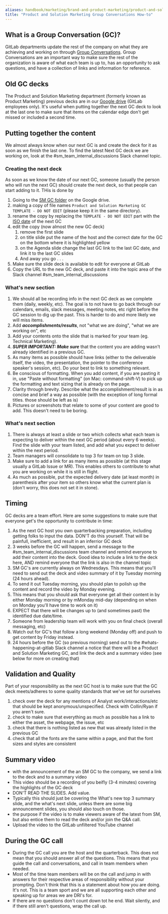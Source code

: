 ```yaml
---
aliases: handbook/marketing/brand-and-product-marketing/product-and-solution-marketing/getting-started/group-conversations
title: "Product and Solution Marketing Group Conversations How-to"
---
```








## What is a Group Conversation (GC)?

GitLab departments update the rest of the company on what they are achieving and working on through [Group Conversations](/handbook/group-conversations/). Group Conversations are an important way to make sure the rest of the organization is aware of what each team is up to, has an opportunity to ask questions, and have a collection of links and information for reference.

## Old GC decks

The Product and Solution Marketing department (formerly known as Product Marketing) previous decks are in our [Google drive](https://drive.google.com/drive/u/0/folders/1fCEAj1HCegJOJE_haBqxcy2NYm0DS1FO) (GitLab employees only). It's useful when putting together the next GC deck to look at the last one to make sure that items on the calendar edge don't get missed or included a second time.

## Putting together the content

We almost always know when our next GC is and create the deck for it as soon as we finish the last one. To find the latest Next GC deck we are working on, look at the #sm_team_internal_discussions Slack channel topic.

### Creating the next deck

As soon as we know the date of our next GC, someone (usually the person who will run the next GC) should create the next deck, so that people can start adding to it. THis is done by
1. Going to the [SM GC folder](https://drive.google.com/drive/u/0/folders/1fCEAj1HCegJOJE_haBqxcy2NYm0DS1FO) on the Google drive.
1. making a copy of file names `Product and Solution Marketing GC TEMPLATE - DO NOT EDIT` (please keep it in the same directory).
1. rename the copy by replacing the `TEMPLATE - DO NOT EDIT` part with the [ISO date](/handbook/communication/#writing-style-guidelines) of the next GC
1. edit the copy (now almost the new GC deck)
   1. remove the first slide
   1. on title slide put the name of the host and the correct date for the GC on the bottom where it is highlighted yellow
   1. on the Agenda slide change the last GC link to the last GC date, and link it to the last GC slides
   1. And away you go . . .
1. Make sure the slide deck is available to edit for everyone at GitLab
1. Copy the URL to the new GC deck, and paste it into the topic area of the Slack channel #sm_team_internal_discussions

### What's new section

1. We should all be recording info in the next GC deck as we complete them (daily, weekly, etc). The goal is to not have to go back through our calendars, emails, slack messages, meeting notes, etc right before the GC session to dig up the past. This is harder to do and more likely we will miss items.
1. Add ***accomplishments/results***, not "what we are doing", "what we are working on", etc
1. Add your contents onto the slide that is marked for your team (eg. Technical Marketing).
1. ***SUPER IMPORTANT: Make sure*** that the content you are adding wasn't already identified in a previous GC.
1. As many items as possible should have links (either to the deliverable itself, the video, the presentation, the pointer to the conference speaker's session, etc). Do your best to link to something relevant.
1. Be conscious of formatting. When you add content, if you are pasting it in, use "Paste without formatting" (on Mac: command-shift-V) to pick up the formatting and text sizing that is already on the page.
1. Clarity through brevity. Describe what the accomplishment/result is in as concise and brief a way as possible (with the exception of long formal titles. those should be left as is)
1. Pictures or screenshots that relate to some of your content are good to add. This doesn't need to be boring.

### What's next section

1. There is always at least a slide or two which collects what each team is expecting to deliver within the next GC period (about every 6 weeks). Find the slide with your team listed, and add what you expect to deliver within the next period.
1. Team managers will consolidate to top 3 for team on top 3 slide.
1. Make sure to add a link for as many items as possible (at this stage usually a GitLab Issue or MR). This enables others to contribute to what you are working on while it is still in flight.
1. As much as possible, put the expected delivery date (at least month) in parenthesis after your item so others know what the current plan is (don't worry, this does not set it in stone).

## Timing

GC decks are a team effort. Here are some suggestions to make sure that everyone get's the opportunity to contribute in time:

1. As the next GC host you own quarterbacking preparation, including getting folks to input the data. DON'T do this yourself. That will be painfull, inefficient, and result in an inferrior GC deck
1. 3 weeks before the GC will happen, send a message to the #sm_team_internal_discussions team channel and remind everyone to add their content into the deck. Good idea to include a link to the deck here, AND remind everyone that the link is also in the channel topic
1. SM GC's are currently always on Wednesdays. This means that you'll need to send out the deck and video summary of it by Tuesday morning (24 hours ahead).
1. To send it out Tuesday morning, you should plan to polish up the content and record the video by Monday evening.
1. This means that you should ask that everyone get all their content in by either Monday morning or by mMonday mid-day (depending on when on Monday you'll have time to work on it)
1. EXPECT that there will be changes up to (and sometimes past) the identified due date/time.
1. Someone from leadership team will work with you on final check (overall messaging, etc)
1. Watch out for GC's that follow a long weekend (Monday off) and push to get content by Friday instead.
1. 24 hours before the GC (so previous morning) send out to the #whats-happening-at-gitlab Slack channel a notice that there will be a Product and Solution Marketing GC, and link the deck and a summary video (see below for more on creating that)

## Validation and Quality

Part of your responsibility as the next GC host is to make sure that the GC deck meets/adheres to some quality standards that we've set for ourselves
1. check over the deck for any mentions of Analyst work/interactions/etc that should be kept anonymous/unspecified. Check with Collin/Ryan if you aren't sure.
1. check to make sure that everything as much as possible has a link to either the asset, the webpage, the issue, etc
1. check that there is nothing listed as new that was already listed in the previous GC
1. check that all the fonts are the same within a page, and that the font sizes and styles are consistent

## Summary video

- with the announcement of the an SM GC to the company, we send a link to the deck and to a summary video
- This video should be a recording of you beifly (3-4 minutes) covering the highlights of the GC deck
- DON'T READ THE SLIDES. Add value.
- Typically this should just be covering the What's new top 3 summary slide, and the what's next slide, unless there are some big announcement slides, you should also touch on those.
- the purpose if the video is to make viewers aware of the latest from SM, but also entice them to read the deck and/or join the Q&A call.
- Upload the video to the GitLab unfiltered YouTube channel

## During the GC call

- During the GC call you are the host and the quarterback. This does not mean that you should answer all of the questions. This means that you guide the call and conversations, and call in team members when needed.
- Most of the time team members will be on the call and jump in with answers for their respective areas of responsibility without your prompting. Don't think that this is a statement about how you are doing. It's not. This is a team sport and we are all supporting each other and speaking up for areas we are DRI's for.
- If there are no questions don't count down tot he end. Wait silently, and if there still aren't questions, wrap the call up.

